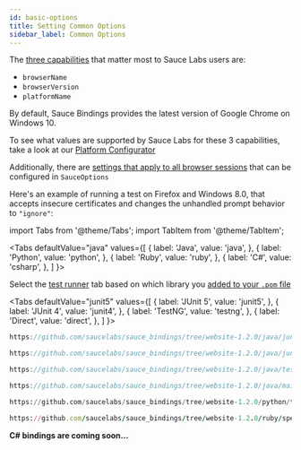 ```yaml
---
id: basic-options
title: Setting Common Options
sidebar_label: Common Options
---
```


 The [three capabilities](https://docs.saucelabs.com/dev/test-configuration-options/index.html#webdriver-w3c-capabilities--required) that matter most to Sauce Labs users are: 
* `browserName`
* `browserVersion`
* `platformName`

By default, Sauce Bindings provides the latest version of Google Chrome on Windows 10.

To see what values are supported by Sauce Labs for these 3 capabilities, take a look at our
[Platform Configurator](https://saucelabs.com/platform/platform-configurator#/)

Additionally, there are [settings that apply to all browser sessions](https://docs.saucelabs.com/dev/test-configuration-options/index.html#browser-w3c-capabilities--optional) 
that can be configured in `SauceOptions`

Here's an example of running a test on Firefox and Windows 8.0, that accepts insecure certificates and changes
the unhandled prompt behavior to `"ignore"`:

import Tabs from '@theme/Tabs';
import TabItem from '@theme/TabItem';

<Tabs
defaultValue="java"
values={[
{ label: 'Java', value: 'java', },
{ label: 'Python', value: 'python', },
{ label: 'Ruby', value: 'ruby', },
{ label: 'C#', value: 'csharp', },
]
}>

<TabItem value="java">

Select the [test runner](test-runners/) tab based on which library you [added to your `.pom` file](getting-started#language-specific--prerequisites)

<Tabs
defaultValue="junit5"
values={[
{ label: 'JUnit 5', value: 'junit5', },
{ label: 'JUnit 4', value: 'junit4', },
{ label: 'TestNG', value: 'testng', },
{ label: 'Direct', value: 'direct', },
]
}>

<TabItem value="junit5">

```java reference
https://github.com/saucelabs/sauce_bindings/tree/website-1.2.0/java/junit5/src/test/java/com/saucelabs/saucebindings/junit5/examples/CommonOptionsTest.java
```

</TabItem>
<TabItem value="junit4">

```java reference
https://github.com/saucelabs/sauce_bindings/tree/website-1.2.0/java/junit4/src/test/java/com/saucelabs/saucebindings/junit4/examples/CommonOptionsTest.java
```

</TabItem>
<TabItem value="testng">

```java reference
https://github.com/saucelabs/sauce_bindings/tree/website-1.2.0/java/testng/src/test/java/com/saucelabs/saucebindings/testng/examples/CommonOptionsTest.java
```

</TabItem>
<TabItem value="direct">

```java reference
https://github.com/saucelabs/sauce_bindings/tree/website-1.2.0/java/main/src/test/java/com/saucelabs/saucebindings/examples/CommonOptionsTest.java
```

</TabItem>
</Tabs>


</TabItem>
<TabItem value="python">

```python reference
https://github.com/saucelabs/sauce_bindings/tree/website-1.2.0/python/tests/examples/test_basic_options.py
```

</TabItem>
<TabItem value="ruby">

```ruby reference
https://github.com/saucelabs/sauce_bindings/tree/website-1.2.0/ruby/spec/examples/basic_options_spec.rb
```

</TabItem>
<TabItem value="csharp">

**C# bindings are coming soon...**

</TabItem>
</Tabs>
